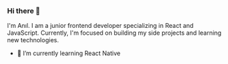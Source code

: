 ### Hi there 👋
I'm Anıl. I am a junior frontend developer specializing in React and JavaScript. Currently, I'm focused on building my side projects and learning new technologies.

- 🌱 I’m currently learning React Native

